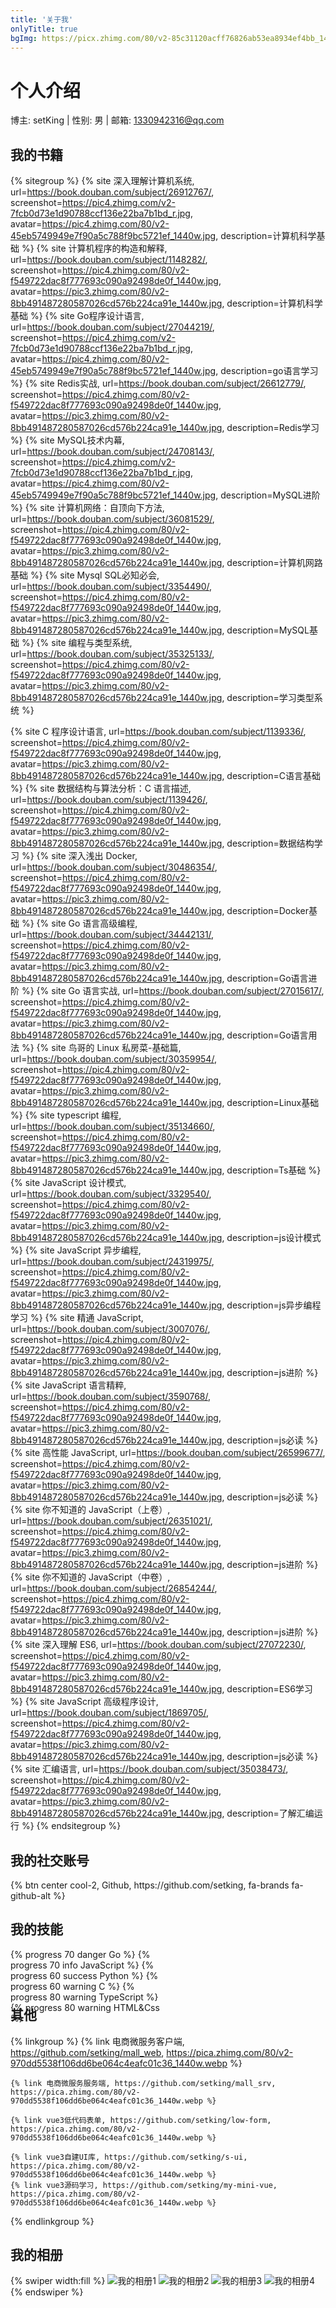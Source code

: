 ```yaml
---
title: '关于我'
onlyTitle: true
bgImg: https://picx.zhimg.com/80/v2-85c31120acff76826ab53ea8934ef4bb_1440w.webp
---
```


# 个人介绍

博主: setKing | 性别: 男 | 邮箱: 1330942316@qq.com

## 我的书籍

{% sitegroup %}
{% site 深入理解计算机系统, url=https://book.douban.com/subject/26912767/, screenshot=https://pic4.zhimg.com/v2-7fcb0d73e1d90788ccf136e22ba7b1bd_r.jpg, avatar=https://pic4.zhimg.com/80/v2-45eb5749949e7f90a5c788f9bc5721ef_1440w.jpg, description=计算机科学基础 %}
{% site 计算机程序的构造和解释, url=https://book.douban.com/subject/1148282/, screenshot=https://pic4.zhimg.com/80/v2-f549722dac8f777693c090a92498de0f_1440w.jpg, avatar=https://pic3.zhimg.com/80/v2-8bb491487280587026cd576b224ca91e_1440w.jpg, description=计算机科学基础 %}
{% site Go程序设计语言, url=https://book.douban.com/subject/27044219/, screenshot=https://pic4.zhimg.com/v2-7fcb0d73e1d90788ccf136e22ba7b1bd_r.jpg, avatar=https://pic4.zhimg.com/80/v2-45eb5749949e7f90a5c788f9bc5721ef_1440w.jpg, description=go语言学习 %}
{% site Redis实战, url=https://book.douban.com/subject/26612779/, screenshot=https://pic4.zhimg.com/80/v2-f549722dac8f777693c090a92498de0f_1440w.jpg, avatar=https://pic3.zhimg.com/80/v2-8bb491487280587026cd576b224ca91e_1440w.jpg, description=Redis学习 %}
{% site MySQL技术内幕, url=https://book.douban.com/subject/24708143/, screenshot=https://pic4.zhimg.com/v2-7fcb0d73e1d90788ccf136e22ba7b1bd_r.jpg, avatar=https://pic4.zhimg.com/80/v2-45eb5749949e7f90a5c788f9bc5721ef_1440w.jpg, description=MySQL进阶 %}
{% site 计算机网络：自顶向下方法, url=https://book.douban.com/subject/36081529/, screenshot=https://pic4.zhimg.com/80/v2-f549722dac8f777693c090a92498de0f_1440w.jpg, avatar=https://pic3.zhimg.com/80/v2-8bb491487280587026cd576b224ca91e_1440w.jpg, description=计算机网路基础 %}
{% site Mysql SQL必知必会, url=https://book.douban.com/subject/3354490/, screenshot=https://pic4.zhimg.com/80/v2-f549722dac8f777693c090a92498de0f_1440w.jpg, avatar=https://pic3.zhimg.com/80/v2-8bb491487280587026cd576b224ca91e_1440w.jpg, description=MySQL基础 %}
{% site 编程与类型系统, url=https://book.douban.com/subject/35325133/, screenshot=https://pic4.zhimg.com/80/v2-f549722dac8f777693c090a92498de0f_1440w.jpg, avatar=https://pic3.zhimg.com/80/v2-8bb491487280587026cd576b224ca91e_1440w.jpg, description=学习类型系统 %}

{% site C 程序设计语言, url=https://book.douban.com/subject/1139336/, screenshot=https://pic4.zhimg.com/80/v2-f549722dac8f777693c090a92498de0f_1440w.jpg, avatar=https://pic3.zhimg.com/80/v2-8bb491487280587026cd576b224ca91e_1440w.jpg, description=C语言基础 %}
{% site 数据结构与算法分析：C 语言描述, url=https://book.douban.com/subject/1139426/, screenshot=https://pic4.zhimg.com/80/v2-f549722dac8f777693c090a92498de0f_1440w.jpg, avatar=https://pic3.zhimg.com/80/v2-8bb491487280587026cd576b224ca91e_1440w.jpg, description=数据结构学习 %}
{% site 深入浅出 Docker, url=https://book.douban.com/subject/30486354/, screenshot=https://pic4.zhimg.com/80/v2-f549722dac8f777693c090a92498de0f_1440w.jpg, avatar=https://pic3.zhimg.com/80/v2-8bb491487280587026cd576b224ca91e_1440w.jpg, description=Docker基础 %}
{% site Go 语言高级编程, url=https://book.douban.com/subject/34442131/, screenshot=https://pic4.zhimg.com/80/v2-f549722dac8f777693c090a92498de0f_1440w.jpg, avatar=https://pic3.zhimg.com/80/v2-8bb491487280587026cd576b224ca91e_1440w.jpg, description=Go语言进阶 %}
{% site Go 语言实战, url=https://book.douban.com/subject/27015617/, screenshot=https://pic4.zhimg.com/80/v2-f549722dac8f777693c090a92498de0f_1440w.jpg, avatar=https://pic3.zhimg.com/80/v2-8bb491487280587026cd576b224ca91e_1440w.jpg, description=Go语言用法 %}
{% site 鸟哥的 Linux 私房菜-基础篇, url=https://book.douban.com/subject/30359954/, screenshot=https://pic4.zhimg.com/80/v2-f549722dac8f777693c090a92498de0f_1440w.jpg, avatar=https://pic3.zhimg.com/80/v2-8bb491487280587026cd576b224ca91e_1440w.jpg, description=Linux基础 %}
{% site typescript 编程, url=https://book.douban.com/subject/35134660/, screenshot=https://pic4.zhimg.com/80/v2-f549722dac8f777693c090a92498de0f_1440w.jpg, avatar=https://pic3.zhimg.com/80/v2-8bb491487280587026cd576b224ca91e_1440w.jpg, description=Ts基础 %}
{% site JavaScript 设计模式, url=https://book.douban.com/subject/3329540/, screenshot=https://pic4.zhimg.com/80/v2-f549722dac8f777693c090a92498de0f_1440w.jpg, avatar=https://pic3.zhimg.com/80/v2-8bb491487280587026cd576b224ca91e_1440w.jpg, description=js设计模式 %}
{% site JavaScript 异步编程, url=https://book.douban.com/subject/24319975/, screenshot=https://pic4.zhimg.com/80/v2-f549722dac8f777693c090a92498de0f_1440w.jpg, avatar=https://pic3.zhimg.com/80/v2-8bb491487280587026cd576b224ca91e_1440w.jpg, description=js异步编程学习 %}
{% site 精通 JavaScript, url=https://book.douban.com/subject/3007076/, screenshot=https://pic4.zhimg.com/80/v2-f549722dac8f777693c090a92498de0f_1440w.jpg, avatar=https://pic3.zhimg.com/80/v2-8bb491487280587026cd576b224ca91e_1440w.jpg, description=js进阶 %}
{% site JavaScript 语言精粹, url=https://book.douban.com/subject/3590768/, screenshot=https://pic4.zhimg.com/80/v2-f549722dac8f777693c090a92498de0f_1440w.jpg, avatar=https://pic3.zhimg.com/80/v2-8bb491487280587026cd576b224ca91e_1440w.jpg, description=js必读 %}
{% site 高性能 JavaScript, url=https://book.douban.com/subject/26599677/, screenshot=https://pic4.zhimg.com/80/v2-f549722dac8f777693c090a92498de0f_1440w.jpg, avatar=https://pic3.zhimg.com/80/v2-8bb491487280587026cd576b224ca91e_1440w.jpg, description=js必读 %}
{% site 你不知道的 JavaScript（上卷）, url=https://book.douban.com/subject/26351021/, screenshot=https://pic4.zhimg.com/80/v2-f549722dac8f777693c090a92498de0f_1440w.jpg, avatar=https://pic3.zhimg.com/80/v2-8bb491487280587026cd576b224ca91e_1440w.jpg, description=js进阶 %}
{% site 你不知道的 JavaScript（中卷）, url=https://book.douban.com/subject/26854244/, screenshot=https://pic4.zhimg.com/80/v2-f549722dac8f777693c090a92498de0f_1440w.jpg, avatar=https://pic3.zhimg.com/80/v2-8bb491487280587026cd576b224ca91e_1440w.jpg, description=js进阶 %}
{% site 深入理解 ES6, url=https://book.douban.com/subject/27072230/, screenshot=https://pic4.zhimg.com/80/v2-f549722dac8f777693c090a92498de0f_1440w.jpg, avatar=https://pic3.zhimg.com/80/v2-8bb491487280587026cd576b224ca91e_1440w.jpg, description=ES6学习 %}
{% site JavaScript 高级程序设计, url=https://book.douban.com/subject/1869705/, screenshot=https://pic4.zhimg.com/80/v2-f549722dac8f777693c090a92498de0f_1440w.jpg, avatar=https://pic3.zhimg.com/80/v2-8bb491487280587026cd576b224ca91e_1440w.jpg, description=js必读 %}
{% site 汇编语言, url=https://book.douban.com/subject/35038473/, screenshot=https://pic4.zhimg.com/80/v2-f549722dac8f777693c090a92498de0f_1440w.jpg, avatar=https://pic3.zhimg.com/80/v2-8bb491487280587026cd576b224ca91e_1440w.jpg, description=了解汇编运行 %}
{% endsitegroup %}

## 我的社交账号

<div style="display: flex;">
{% btn center cool-2, Github, https://github.com/setking, fa-brands fa-github-alt %}
<!-- <span style="width:5px;"></span>
{% btn center cool-2, 知乎, https://github.com/yuang01/hexo-theme-bamboo, fa-brands fa-zhihu %}
<span style="width:5px;"></span>
{% btn center cool-2, 微博, https://github.com/yuang01/hexo-theme-bamboo, fa-brands fa-weibo %} -->
</div>

## 我的技能

<div style="display: grid;
  grid-template-columns: 50% 50%;
  grid-template-rows: 30px 30px;
  grid-column-gap: 20px">
{% progress 70 danger Go %}
{% progress 70 info JavaScript %}
{% progress 60 success Python %}
{% progress 60 warning C %}
{% progress 80 warning TypeScript %}
{% progress 80 warning HTML&Css %}
</div>

## 其他

{% linkgroup %}
{% link 电商微服务客户端, https://github.com/setking/mall_web, https://pica.zhimg.com/80/v2-970dd5538f106dd6be064c4eafc01c36_1440w.webp %}

    {% link 电商微服务服务端, https://github.com/setking/mall_srv, https://pica.zhimg.com/80/v2-970dd5538f106dd6be064c4eafc01c36_1440w.webp %}

    {% link vue3低代码表单, https://github.com/setking/low-form, https://pica.zhimg.com/80/v2-970dd5538f106dd6be064c4eafc01c36_1440w.webp %}

    {% link vue3自建UI库, https://github.com/setking/s-ui, https://pica.zhimg.com/80/v2-970dd5538f106dd6be064c4eafc01c36_1440w.webp %}
    {% link vue3源码学习, https://github.com/setking/my-mini-vue, https://pica.zhimg.com/80/v2-970dd5538f106dd6be064c4eafc01c36_1440w.webp %}

{% endlinkgroup %}

<!-- ## 我的游戏

{% gallery %}
![王者荣耀](https://pic2.zhimg.com/v2-abb2c12e9fbe8dda1993f7cd5d149159_b.jpg)
![和平精英](https://pic2.zhimg.com/80/v2-980e050a09c4157e45bb8fdd419f9847_1440w.webp)
{% endgallery %} -->

## 我的相册

{% swiper width:fill %}
![我的相册1](https://pic3.zhimg.com/80/v2-7cfc909ebe8d83683909846edd6b5232_1440w.webp)
![我的相册2](https://pic2.zhimg.com/80/v2-e22aaad20d20634f506f57fff0fcbc17_1440w.webp)
![我的相册3](https://pic2.zhimg.com/80/v2-63bbdb5b76b8d349ad35ff4281efbd37_1440w.webp)
![我的相册4](https://pica.zhimg.com/80/v2-61f99f8dcf899f54cad2a1aa28b21e44_1440w.webp)
{% endswiper %}
